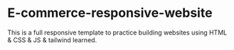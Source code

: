 # E-commerce-responsive-website
This is a full responsive template to practice building websites using HTML &amp; CSS &amp; JS &amp; tailwind learned.
